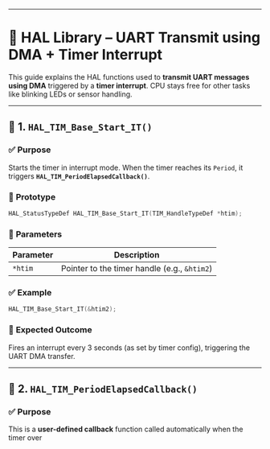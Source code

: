 
---

# 📘 HAL Library – UART Transmit using DMA + Timer Interrupt

This guide explains the HAL functions used to **transmit UART messages using DMA** triggered by a **timer interrupt**. CPU stays free for other tasks like blinking LEDs or sensor handling.

---

## 🔹 1. `HAL_TIM_Base_Start_IT()`

### ✅ **Purpose**

Starts the timer in interrupt mode. When the timer reaches its `Period`, it triggers **`HAL_TIM_PeriodElapsedCallback()`**.

### 🧠 **Prototype**

```c
HAL_StatusTypeDef HAL_TIM_Base_Start_IT(TIM_HandleTypeDef *htim);
```

### 🧾 **Parameters**

| Parameter | Description                                  |
| --------- | -------------------------------------------- |
| `*htim`   | Pointer to the timer handle (e.g., `&htim2`) |

### ✅ **Example**

```c
HAL_TIM_Base_Start_IT(&htim2);
```

### 🎯 **Expected Outcome**

Fires an interrupt every 3 seconds (as set by timer config), triggering the UART DMA transfer.

---

## 🔹 2. `HAL_TIM_PeriodElapsedCallback()`

### ✅ **Purpose**

This is a **user-defined callback** function called automatically when the timer over
